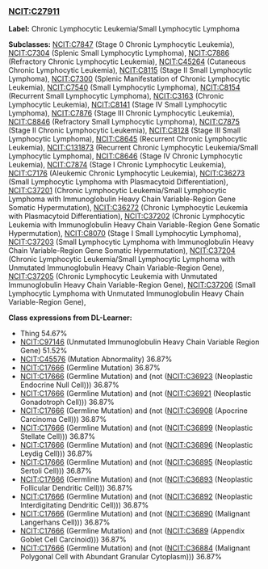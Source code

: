 
### [NCIT:C27911](http://purl.obolibrary.org/obo/NCIT_C27911)
**Label:** Chronic Lymphocytic Leukemia/Small Lymphocytic Lymphoma

**Subclasses:** [NCIT:C7847](http://purl.obolibrary.org/obo/NCIT_C7847) (Stage 0 Chronic Lymphocytic Leukemia), [NCIT:C7304](http://purl.obolibrary.org/obo/NCIT_C7304) (Splenic Small Lymphocytic Lymphoma), [NCIT:C7886](http://purl.obolibrary.org/obo/NCIT_C7886) (Refractory Chronic Lymphocytic Leukemia), [NCIT:C45264](http://purl.obolibrary.org/obo/NCIT_C45264) (Cutaneous Chronic Lymphocytic Leukemia), [NCIT:C8115](http://purl.obolibrary.org/obo/NCIT_C8115) (Stage II Small Lymphocytic Lymphoma), [NCIT:C7300](http://purl.obolibrary.org/obo/NCIT_C7300) (Splenic Manifestation of Chronic Lymphocytic Leukemia), [NCIT:C7540](http://purl.obolibrary.org/obo/NCIT_C7540) (Small Lymphocytic Lymphoma), [NCIT:C8154](http://purl.obolibrary.org/obo/NCIT_C8154) (Recurrent Small Lymphocytic Lymphoma), [NCIT:C3163](http://purl.obolibrary.org/obo/NCIT_C3163) (Chronic Lymphocytic Leukemia), [NCIT:C8141](http://purl.obolibrary.org/obo/NCIT_C8141) (Stage IV Small Lymphocytic Lymphoma), [NCIT:C7876](http://purl.obolibrary.org/obo/NCIT_C7876) (Stage III Chronic Lymphocytic Leukemia), [NCIT:C8846](http://purl.obolibrary.org/obo/NCIT_C8846) (Refractory Small Lymphocytic Lymphoma), [NCIT:C7875](http://purl.obolibrary.org/obo/NCIT_C7875) (Stage II Chronic Lymphocytic Leukemia), [NCIT:C8128](http://purl.obolibrary.org/obo/NCIT_C8128) (Stage III Small Lymphocytic Lymphoma), [NCIT:C8645](http://purl.obolibrary.org/obo/NCIT_C8645) (Recurrent Chronic Lymphocytic Leukemia), [NCIT:C131873](http://purl.obolibrary.org/obo/NCIT_C131873) (Recurrent Chronic Lymphocytic Leukemia/Small Lymphocytic Lymphoma), [NCIT:C8646](http://purl.obolibrary.org/obo/NCIT_C8646) (Stage IV Chronic Lymphocytic Leukemia), [NCIT:C7874](http://purl.obolibrary.org/obo/NCIT_C7874) (Stage I Chronic Lymphocytic Leukemia), [NCIT:C7176](http://purl.obolibrary.org/obo/NCIT_C7176) (Aleukemic Chronic Lymphocytic Leukemia), [NCIT:C36273](http://purl.obolibrary.org/obo/NCIT_C36273) (Small Lymphocytic Lymphoma with Plasmacytoid Differentiation), [NCIT:C37201](http://purl.obolibrary.org/obo/NCIT_C37201) (Chronic Lymphocytic Leukemia/Small Lymphocytic Lymphoma with Immunoglobulin Heavy Chain Variable-Region Gene Somatic Hypermutation), [NCIT:C36272](http://purl.obolibrary.org/obo/NCIT_C36272) (Chronic Lymphocytic Leukemia with Plasmacytoid Differentiation), [NCIT:C37202](http://purl.obolibrary.org/obo/NCIT_C37202) (Chronic Lymphocytic Leukemia with Immunoglobulin Heavy Chain Variable-Region Gene Somatic Hypermutation), [NCIT:C8070](http://purl.obolibrary.org/obo/NCIT_C8070) (Stage I Small Lymphocytic Lymphoma), [NCIT:C37203](http://purl.obolibrary.org/obo/NCIT_C37203) (Small Lymphocytic Lymphoma with Immunoglobulin Heavy Chain Variable-Region Gene Somatic Hypermutation), [NCIT:C37204](http://purl.obolibrary.org/obo/NCIT_C37204) (Chronic Lymphocytic Leukemia/Small Lymphocytic Lymphoma with Unmutated Immunoglobulin Heavy Chain Variable-Region Gene), [NCIT:C37205](http://purl.obolibrary.org/obo/NCIT_C37205) (Chronic Lymphocytic Leukemia with Unmutated Immunoglobulin Heavy Chain Variable-Region Gene), [NCIT:C37206](http://purl.obolibrary.org/obo/NCIT_C37206) (Small Lymphocytic Lymphoma with Unmutated Immunoglobulin Heavy Chain Variable-Region Gene), 

**Class expressions from DL-Learner:**

- Thing 54.67%
- [NCIT:C97146](http://purl.obolibrary.org/obo/NCIT_C97146) (Unmutated Immunoglobulin Heavy Chain Variable Region Gene) 51.52%
- [NCIT:C45576](http://purl.obolibrary.org/obo/NCIT_C45576) (Mutation Abnormality) 36.87%
- [NCIT:C17666](http://purl.obolibrary.org/obo/NCIT_C17666) (Germline Mutation) 36.87%
- [NCIT:C17666](http://purl.obolibrary.org/obo/NCIT_C17666) (Germline Mutation) and (not ([NCIT:C36923](http://purl.obolibrary.org/obo/NCIT_C36923) (Neoplastic Endocrine Null Cell))) 36.87%
- [NCIT:C17666](http://purl.obolibrary.org/obo/NCIT_C17666) (Germline Mutation) and (not ([NCIT:C36921](http://purl.obolibrary.org/obo/NCIT_C36921) (Neoplastic Gonadotroph Cell))) 36.87%
- [NCIT:C17666](http://purl.obolibrary.org/obo/NCIT_C17666) (Germline Mutation) and (not ([NCIT:C36908](http://purl.obolibrary.org/obo/NCIT_C36908) (Apocrine Carcinoma Cell))) 36.87%
- [NCIT:C17666](http://purl.obolibrary.org/obo/NCIT_C17666) (Germline Mutation) and (not ([NCIT:C36899](http://purl.obolibrary.org/obo/NCIT_C36899) (Neoplastic Stellate Cell))) 36.87%
- [NCIT:C17666](http://purl.obolibrary.org/obo/NCIT_C17666) (Germline Mutation) and (not ([NCIT:C36896](http://purl.obolibrary.org/obo/NCIT_C36896) (Neoplastic Leydig Cell))) 36.87%
- [NCIT:C17666](http://purl.obolibrary.org/obo/NCIT_C17666) (Germline Mutation) and (not ([NCIT:C36895](http://purl.obolibrary.org/obo/NCIT_C36895) (Neoplastic Sertoli Cell))) 36.87%
- [NCIT:C17666](http://purl.obolibrary.org/obo/NCIT_C17666) (Germline Mutation) and (not ([NCIT:C36893](http://purl.obolibrary.org/obo/NCIT_C36893) (Neoplastic Follicular Dendritic Cell))) 36.87%
- [NCIT:C17666](http://purl.obolibrary.org/obo/NCIT_C17666) (Germline Mutation) and (not ([NCIT:C36892](http://purl.obolibrary.org/obo/NCIT_C36892) (Neoplastic Interdigitating Dendritic Cell))) 36.87%
- [NCIT:C17666](http://purl.obolibrary.org/obo/NCIT_C17666) (Germline Mutation) and (not ([NCIT:C36890](http://purl.obolibrary.org/obo/NCIT_C36890) (Malignant Langerhans Cell))) 36.87%
- [NCIT:C17666](http://purl.obolibrary.org/obo/NCIT_C17666) (Germline Mutation) and (not ([NCIT:C3689](http://purl.obolibrary.org/obo/NCIT_C3689) (Appendix Goblet Cell Carcinoid))) 36.87%
- [NCIT:C17666](http://purl.obolibrary.org/obo/NCIT_C17666) (Germline Mutation) and (not ([NCIT:C36884](http://purl.obolibrary.org/obo/NCIT_C36884) (Malignant Polygonal Cell with Abundant Granular Cytoplasm))) 36.87%


